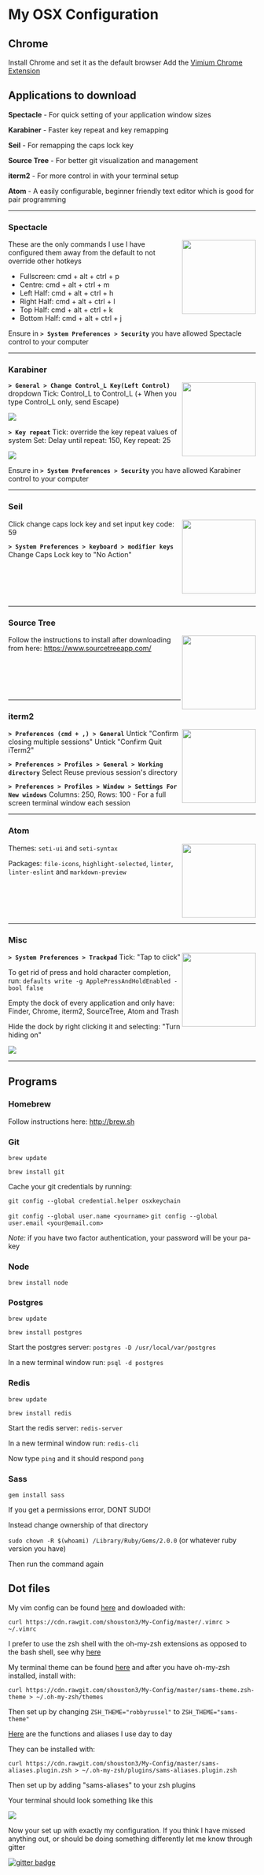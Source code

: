# My OSX Configuration

## Chrome
Install Chrome and set it as the default browser
Add the [Vimium Chrome Extension](https://vimium.github.io/)

## Applications to download
**Spectacle** - For quick setting of your application window sizes

**Karabiner** - Faster key repeat and key remapping

**Seil** - For remapping the caps lock key

**Source Tree** - For better git visualization and management

**iterm2** - For more control in with your terminal setup

**Atom** - A easily configurable, beginner friendly text editor which is good for pair programming

----

### Spectacle

<img src="https://dl2.macupdate.com/images/icons256/41147.png" align="right" height="150px" />

These are the only commands I use
I have configured them away from the default to not override other hotkeys

 - Fullscreen: cmd + alt + ctrl + p
 - Centre: cmd + alt + ctrl + m
 - Left Half: cmd + alt + ctrl + h
 - Right Half: cmd + alt + ctrl + l
 - Top Half: cmd + alt + ctrl + k
 - Bottom Half: cmd + alt + ctrl + j

Ensure in **`> System Preferences > Security`** you have allowed Spectacle control to your computer

----

### Karabiner

<img src="https://dl2.macupdate.com/images/icons256/25141.png" align="right" height="150px" />

**`> General > Change Control_L Key(Left Control)`** dropdown
Tick: Control_L to Control_L (+ When you type Control_L only, send Escape)

<img src="imgs/karabiner_ctrl_remap.png" />

**`> Key repeat`**
Tick: override the key repeat values of system
Set: Delay until repeat: 150, Key repeat: 25

<img src="imgs/karabiner_key_repeat.png" />

Ensure in **`> System Preferences > Security`** you have allowed Karabiner control to your computer

----

### Seil

<img src="https://pqrs.org/osx/karabiner/img/seil-icon@2x.png" align="right" height="150px" />

Click change caps lock key and set input key code: 59

**`> System Preferences > keyboard > modifier keys`**
Change Caps Lock key to "No Action"

<br/><br/><br/><br/>

----

### Source Tree

<img src="https://blog.sourcetreeapp.com/files/2014/09/SourceTreeNewIcon-300x300.png" align="right" height="150px" />

Follow the instructions to install after downloading from here: https://www.sourcetreeapp.com/

<br/><br/><br/><br/>

----

### iterm2

<img src="https://upload.wikimedia.org/wikipedia/en/d/d7/ITerm2-icon.png" align="right" height="150px" />

**`> Preferences (cmd + ,) > General`**
Untick "Confirm closing multiple sessions"
Untick "Confirm Quit iTerm2"

**`> Preferences > Profiles > General > Working directory`**
Select Reuse previous session's directory

**`> Preferences > Profiles > Window > Settings For New windows`**
Columns: 250, Rows: 100 - For a full screen terminal window each session

----

### Atom

<img src="https://og.github.com/atom-mark/atom-mark@1200x630.png" align="right" height="150px" />

Themes: `seti-ui` and `seti-syntax`

Packages: `file-icons`, `highlight-selected`, `linter`, `linter-eslint` and `markdown-preview`

<br/><br/><br/><br/>

----

### Misc

<img src="http://core0.staticworld.net/images/article/2013/10/system-preferences-gallery-100065979-large.png" align="right" height="150px" />

**`> System Preferences > Trackpad`**
Tick: "Tap to click"

To get rid of press and hold character completion, run:
`defaults write -g ApplePressAndHoldEnabled -bool false`

Empty the dock of every application and only have:
Finder, Chrome, iterm2, SourceTree, Atom and Trash

Hide the dock by right clicking it and selecting:
"Turn hiding on"

<img src="imgs/doc_applications.png" />

----

## Programs

### Homebrew

Follow instructions here: http://brew.sh

### Git

`brew update`

`brew install git`

Cache your git credentials by running:

`git config --global credential.helper osxkeychain`

`git config --global user.name <yourname>`
`git config --global user.email <your@email.com>`

_Note:_ if you have two factor authentication, your password will be your pa-key

### Node

`brew install node`

### Postgres

`brew update`

`brew install postgres`

Start the postgres server: `postgres -D /usr/local/var/postgres`

In a new terminal window run: `psql -d postgres`

### Redis

`brew update`

`brew install redis`

Start the redis server: `redis-server`

In a new terminal window run: `redis-cli`

Now type `ping` and it should respond `pong`

### Sass

`gem install sass`

If you get a permissions error, DONT SUDO!

Instead change ownership of that directory

`sudo chown -R $(whoami) /Library/Ruby/Gems/2.0.0` (or whatever ruby version you have)

Then run the command again

## Dot files

My vim config can be found [here](https://github.com/shouston3/My-Config/blob/master/.vimrc) and dowloaded with:

`curl https://cdn.rawgit.com/shouston3/My-Config/master/.vimrc > ~/.vimrc`

I prefer to use the zsh shell with the oh-my-zsh extensions as opposed to the bash shell, see why [here](https://github.com/shouston3/My-Config/blob/master/WHY_ZSH.md)

My terminal theme can be found [here](https://github.com/shouston3/My-Config/blob/master/sams-theme.zsh-theme) and after you have oh-my-zsh installed, install with:

`curl https://cdn.rawgit.com/shouston3/My-Config/master/sams-theme.zsh-theme > ~/.oh-my-zsh/themes`

Then set up by changing `ZSH_THEME="robbyrussel"` to `ZSH_THEME="sams-theme"`

[Here](https://github.com/shouston3/My-Config/blob/master/sams-aliases.plugin.zsh) are the functions and aliases I use day to day

They can be installed with:

`curl https://cdn.rawgit.com/shouston3/My-Config/master/sams-aliases.plugin.zsh > ~/.oh-my-zsh/plugins/sams-aliases.plugin.zsh`

Then set up by adding "sams-aliases" to your zsh plugins

Your terminal should look something like this

<img src="imgs/terminal.png" />

Now your set up with exactly my configuration. If you think I have missed anything out, or should be doing something differently let me know through gitter

[![gitter badge](https://img.shields.io/badge/gitter-shouston3-brightgreen.svg)](https://gitter.im/shouston3)
